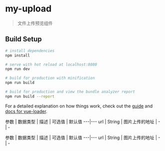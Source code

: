 # my-upload

> 文件上传预览组件

## Build Setup

``` bash
# install dependencies
npm install

# serve with hot reload at localhost:8080
npm run dev

# build for production with minification
npm run build

# build for production and view the bundle analyzer report
npm run build --report
```

For a detailed explanation on how things work, check out the [guide](http://vuejs-templates.github.io/webpack/) and [docs for vue-loader](http://vuejs.github.io/vue-loader).

参数 | 数据类型 | 描述 | 可选值 | 默认值
---|---
url | String | 图片上传的地址 | - | -

参数 | 数据类型 | 描述 | 可选值 | 默认值
---|---
url | String | 图片上传的地址 | - | -
